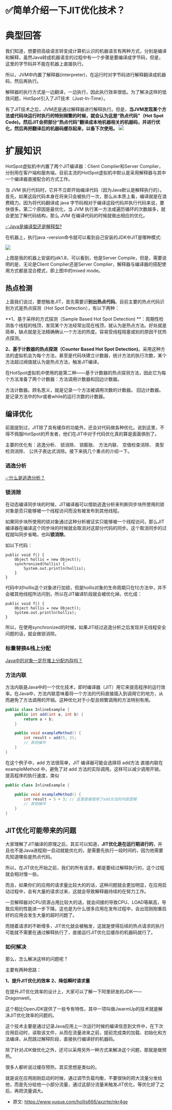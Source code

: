 # ✅简单介绍一下JIT优化技术？
<!--page header-->

<a name="ncacK"></a>
# 典型回答

我们知道，想要把高级语言转变成计算机认识的机器语言有两种方式，分别是编译和解释，虽然Java转成机器语言的过程中有一个步骤是要编译成字节码，但是，这里的字节码并不能在机器上直接执行。

所以，JVM中内置了解释器(interpreter)，在运行时对字节码进行解释翻译成机器码，然后再执行。

解释器的执行方式是一边翻译，一边执行，因此执行效率很低。为了解决这样的低效问题，HotSpot引入了JIT技术（Just-In-Time）。

有了JIT技术之后，JVM还是通过解释器进行解释执行。但是，**当JVM发现某个方法或代码块运行时执行的特别频繁的时候，就会认为这是“热点代码”（Hot Spot Code)。然后JIT会把部分“热点代码”翻译成本地机器相关的机器码，并进行优化，然后再把翻译后的机器码缓存起来，以备下次使用。**
![](./img/EFdJWjcnZtZvzaye/1667466529876-3467ee10-0d71-4f1a-a42c-76fdcfe224ad-857163.jpeg)

<a name="pZ59V"></a>
# 扩展知识

HotSpot虚拟机中内置了两个JIT编译器：Client Complier和Server Complier，分别用在客户端和服务端，目前主流的HotSpot虚拟机中默认是采用解释器与其中一个编译器直接配合的方式工作。

当 JVM 执行代码时，它并不立即开始编译代码（因为Java默认是解释执行的）。首先，如果这段代码本身在将来只会被执行一次，那么从本质上看，编译就是在浪费精力。因为将代码翻译成 java 字节码相对于编译这段代码并执行代码来说，要快很多。第二个原因是最优化，当 JVM 执行某一方法或遍历循环的次数越多，就会更加了解代码结构，那么 JVM 在编译代码的时候就做出相应的优化。

[✅Java是编译型还是解释型?](https://www.yuque.com/hollis666/axzrte/ylde5u?view=doc_embed)

在机器上，执行java -version命令就可以看到自己安装的JDK中JIT是哪种模式:

[![](./img/EFdJWjcnZtZvzaye/1667466581344-a66e636c-af2a-4a78-9b0f-be259b5fca0f-867165.png)](http://www.hollischuang.com/wp-content/uploads/2018/04/javaversion.png)

上图是我的机器上安装的jdk1.8，可以看到，他是Server Compile，但是，需要说明的是，无论是Client Complier还是Server Complier，解释器与编译器的搭配使用方式都是混合模式，即上图中的mixed mode。
<a name="CTuOd"></a>
## 热点检测

上面我们说过，要想触发JIT，首先需要识**别出热点代码**。目前主要的热点代码识别方式是热点探测（Hot Spot Detection），有以下两种：

**1、基于采样的方式探测（Sample Based Hot Spot Detection) **：周期性检测各个线程的栈顶，发现某个方法经常出现在栈顶，就认为是热点方法。好处就是简单，缺点就是无法精确确认一个方法的热度。容易受线程阻塞或别的原因干扰热点探测。

**2、基于计数器的热点探测（Counter Based Hot Spot Detection)**。采用这种方法的虚拟机会为每个方法，甚至是代码块建立计数器，统计方法的执行次数，某个方法超过阀值就认为是热点方法，触发JIT编译。

在HotSpot虚拟机中使用的是第二种——基于计数器的热点探测方法，因此它为每个方法准备了两个计数器：方法调用计数器和回边计数器。

方法计数器。顾名思义，就是记录一个方法被调用次数的计数器。
回边计数器。是记录方法中的for或者while的运行次数的计数器。

<a name="SGiKS"></a>
## 编译优化
前面提到过，JIT除了具有缓存的功能外，还会对代码做各种优化。说到这里，不得不佩服HotSpot的开发者，他们在JIT中对于代码优化真的算是面面俱到了。

主要的优化有：逃逸分析、 锁消除、 锁膨胀、 方法内联、 空值检查消除、 类型检测消除、 公共子表达式消除。接下来挑几个重点的介绍一下。

<a name="S0gWS"></a>
### 逃逸分析

[✅什么是逃逸分析？](https://www.yuque.com/hollis666/axzrte/vwrawt9lig6whl4o?view=doc_embed)

<a name="k0Z4l"></a>
### 锁消除
在动态编译同步块的时候，JIT编译器可以借助逃逸分析来判断同步块所使用的锁对象是否只能够被一个线程访问而没有被发布到其他线程。

如果同步块所使用的锁对象通过这种分析被证实只能够被一个线程访问，那么JIT编译器在编译这个同步块的时候就会取消对这部分代码的同步。这个取消同步的过程就叫同步省略，也叫**锁消除**。

如以下代码：
```
public void f() {
    Object hollis = new Object();
    synchronized(hollis) {
        System.out.println(hollis);
    }
}

```
代码中对hollis这个对象进行加锁，但是hollis对象的生命周期只在f()方法中，并不会被其他线程所访问到，所以在JIT编译阶段就会被优化掉。优化成：

```
public void f() {
    Object hollis = new Object();
    System.out.println(hollis);
}
```

所以，在使用synchronized的时候，如果JIT经过逃逸分析之后发现并无线程安全问题的话，就会做锁消除。

<a name="MsOh2"></a>
### 标量替换&栈上分配

[Java中的对象一定在堆上分配内存吗？](https://www.yuque.com/hollis666/axzrte/bx3qiz80wclfbmpw?view=doc_embed)


<a name="ovn99"></a>
### 方法内联

方法内联是Java中的一个优化技术，即时编译器（JIT）用它来提高程序的运行效率。在Java中，方法内联意味着将一个方法的代码直接插入到调用它的地方，从而避免了方法调用的开销。这种优化对于小型且频繁调用的方法特别有用。

```java
public class InlineExample {
    public int add(int a, int b) {
        return a + b;
    }

    public void exampleMethod() {
        int result = add(5, 3);
        // 其他操作
    }
}
```

在这个例子中，add 方法很简单，JIT 编译器可能会选择将 add方法 直接内联在 exampleMethod 中，避免了对 add 方法的实际调用。这样可以减少调用开销，提高程序的执行速度，类似

```java
public class InlineExample {

    public void exampleMethod() {
        int result = 5 + 3; // 这里直接使用了add方法的内部逻辑
        // 其他操作
    }
}

```

<a name="jjZ8n"></a>
## JIT优化可能带来的问题
大家理解了JIT编译的原理之后，其实可以知道，**JIT优化是在运行期进行的**，并且也不是Java进程刚一启动就能优化的，是需要先执行一段时间的，因为他需要先知道哪些是热点代码。

所以，在JIT优化开始之前，我们的所有请求，都是要经过解释执行的，这个过程就会相对慢一些。

而且，如果你们的应用的请求量比较大的的话，这种问题就会更加明显，在应用启动过程中，会有大量的请求过来，这就会导致解释器持续的在努力工作。

一旦解释器对CPU资源占用比较大的话，就会间接的导致CPU、LOAD等飙高，导致应用的性能进一步下降。这也是为什么很多应用在发布过程中，会出现刚刚重启好的应用会发生大量的超时问题了。

而随着请求的不断增多，JIT优化就会被触发，这就是使得后续的热点请求的执行可能就不需要在通过解释执行了，直接运行JIT优化后缓存的机器码就行了。

<a name="cHAoz"></a>
### 如何解决
那么，怎么解决这样的问题呢？

主要有两种思路：

**1、提升JIT优化的效率**
**2、降低瞬时请求量**

在提升JIT优化效率的设计上，大家可以了解一下阿里研发的JDK——Dragonwell。

这个相比OpenJDK提供了一些专有特性，其中一项叫做JwarmUp的技术就是解决JIT优化效率的问题的。

这个技术主要是通过记录Java应用上一次运行时候的编译信息到文件中，在下次应用启动时，读取该文件，从而在流量进来之前，提前完成类的加载、初始化和方法编译，从而跳过解释阶段，直接执行编译好的机器码。

除了针对JDK做优化之外，还可以采用另外一种方式来解决这个问题，那就是做预热。

很多人都听说过缓存预热，其实思想是类似的。

就是说在应用刚刚启动的时候，通过调节负载均衡，不要很快的把大流量分发给他，而是先分给他一小部分流量，通过这部分流量来触发JIT优化，等优化好了之后，再把流量调大。



<!--page footer-->
- 原文: <https://www.yuque.com/hollis666/axzrte/nkr4ge>